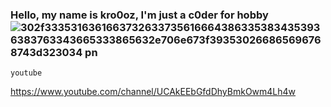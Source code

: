 ### Hello, my name is kro0oz, I'm just a c0der for hobby![302f33353163616637326337356166643863353834353936383763343665333865632e706e673f393530266865696768743d323034 pn](https://user-images.githubusercontent.com/72355033/115482344-231eaf00-a257-11eb-8fb8-a80bf098b682.png)

```
youtube
```
https://www.youtube.com/channel/UCAkEEbGfdDhyBmkOwm4Lh4w 



